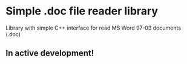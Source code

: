 # Simple .doc file reader library
Library with simple C++ interface for read MS Word 97-03 documents (.doc)

## In active development!
